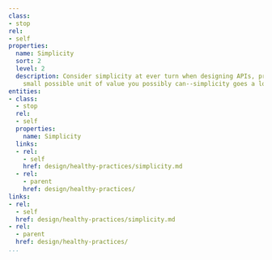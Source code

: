 ```yaml
---
class:
- stop
rel:
- self
properties:
  name: Simplicity
  sort: 2
  level: 2
  description: Consider simplicity at ever turn when designing APIs, providing the
    small possible unit of value you possibly can--simplicity goes a long way.
entities:
- class:
  - stop
  rel:
  - self
  properties:
    name: Simplicity
  links:
  - rel:
    - self
    href: design/healthy-practices/simplicity.md
  - rel:
    - parent
    href: design/healthy-practices/
links:
- rel:
  - self
  href: design/healthy-practices/simplicity.md
- rel:
  - parent
  href: design/healthy-practices/
...
```

